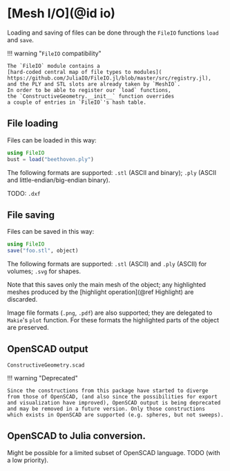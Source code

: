 # [Mesh I/O](@id io)

Loading and saving of files can be done through the `FileIO` functions
`load` and `save`.

!!! warning "`FileIO` compatibility"

    The `FileIO` module contains a
    [hard-coded central map of file types to modules](
    https://github.com/JuliaIO/FileIO.jl/blob/master/src/registry.jl),
    and the PLY and STL slots are already taken by `MeshIO`.
    In order to be able to register our `load` functions,
    the `ConstructiveGeometry.__init__` function overrides
    a couple of entries in `FileIO`'s hash table.

## File loading

Files can be loaded in this way:
```julia
using FileIO
bust = load("beethoven.ply")
```

The following formats are supported: `.stl` (ASCII and binary);
`.ply` (ASCII and little-endian/big-endian binary).

TODO: `.dxf`

## File saving

Files can be saved in this way:
```julia
using FileIO
save("foo.stl", object)
```

The following formats are supported: `.stl` (ASCII)
and `.ply` (ASCII) for volumes;
`.svg` for shapes.

Note that this saves only the main mesh of the object;
any highlighted meshes produced by the [highlight operation](@ref Highlight)
are discarded.

Image file formats (`.png`, `.pdf`) are also supported;
they are delegated to `Makie`'s `plot` function.
For these formats the highlighted parts of the object are preserved.

## OpenSCAD output

```@docs
ConstructiveGeometry.scad
```

!!! warning "Deprecated"

    Since the constructions from this package have started to diverge
    from those of OpenSCAD, (and also since the possibilities for export
    and visualization have improved), OpenSCAD output is being deprecated
    and may be removed in a future version. Only those constructions
    which exists in OpenSCAD are supported (e.g. spheres, but not sweeps).

## OpenSCAD to Julia conversion.

Might be possible for a limited subset of OpenSCAD language.
TODO (with a low priority).
